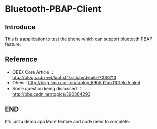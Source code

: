 # Bluetooth-PBAP-Client

## Introduce

 This is a application to test the phone which can support bluetooth PBAP feature.

## Reference
  * OBEX Core Article ： http://blog.csdn.net/luohsh1/article/details/7236713
  * Ohers : http://blog.sina.com.cn/s/blog_69b5d2a50101ekz5.html
  * Some question being discussed ：http://bbs.csdn.net/topics/390364293
 
## END

 It's just a demo app.More feature and code need to complete.
